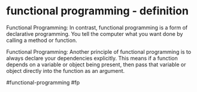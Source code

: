 # functional programming - definition
Functional Programming: In contrast, functional programming is a form of declarative programming. You tell the computer what you want done by calling a method or function.

Functional Programming: Another principle of functional programming is to always declare your dependencies explicitly. This means if a function depends on a variable or object being present, then pass that variable or object directly into the function as an argument.

#functional-programming #fp


